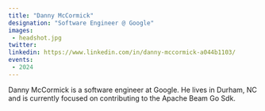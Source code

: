 ```yaml
---
title: "Danny McCormick"
designation: "Software Engineer @ Google"
images:
 - headshot.jpg
twitter: 
linkedin: https://www.linkedin.com/in/danny-mccormick-a044b1103/
events:
 - 2024
---
```


Danny McCormick is a software engineer at Google. He lives in Durham, NC and is currently focused on contributing to the Apache Beam Go Sdk.